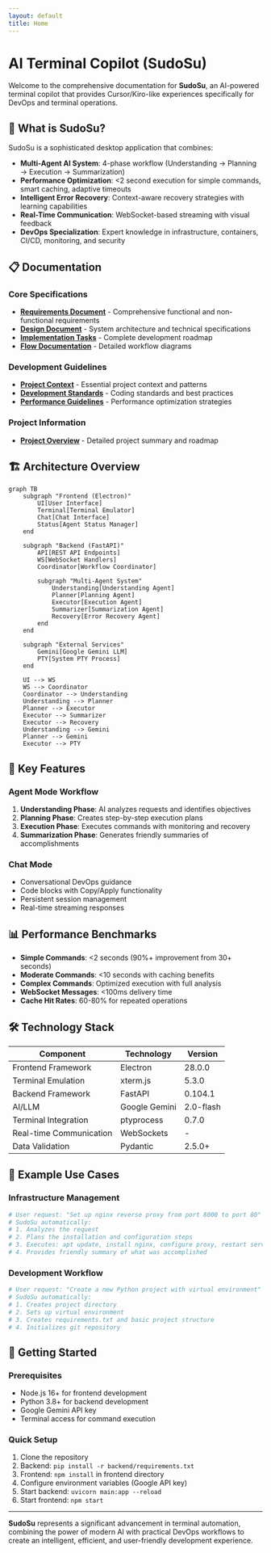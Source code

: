 ```yaml
---
layout: default
title: Home
---
```


# AI Terminal Copilot (SudoSu)

Welcome to the comprehensive documentation for **SudoSu**, an AI-powered terminal copilot that provides Cursor/Kiro-like experiences specifically for DevOps and terminal operations.

## 🚀 What is SudoSu?

SudoSu is a sophisticated desktop application that combines:

- **Multi-Agent AI System**: 4-phase workflow (Understanding → Planning → Execution → Summarization)
- **Performance Optimization**: <2 second execution for simple commands, smart caching, adaptive timeouts
- **Intelligent Error Recovery**: Context-aware recovery strategies with learning capabilities
- **Real-Time Communication**: WebSocket-based streaming with visual feedback
- **DevOps Specialization**: Expert knowledge in infrastructure, containers, CI/CD, monitoring, and security

## 📋 Documentation

### Core Specifications
- **[Requirements Document](specs/ai-terminal-copilot/requirements)** - Comprehensive functional and non-functional requirements
- **[Design Document](specs/ai-terminal-copilot/design)** - System architecture and technical specifications
- **[Implementation Tasks](specs/ai-terminal-copilot/tasks)** - Complete development roadmap
- **[Flow Documentation](specs/ai-terminal-copilot/flow-documentation)** - Detailed workflow diagrams

### Development Guidelines
- **[Project Context](steering/project-context)** - Essential project context and patterns
- **[Development Standards](steering/development-standards)** - Coding standards and best practices
- **[Performance Guidelines](steering/performance-guidelines)** - Performance optimization strategies

### Project Information
- **[Project Overview](project-overview)** - Detailed project summary and roadmap

## 🏗️ Architecture Overview

```mermaid
graph TB
    subgraph "Frontend (Electron)"
        UI[User Interface]
        Terminal[Terminal Emulator]
        Chat[Chat Interface]
        Status[Agent Status Manager]
    end
    
    subgraph "Backend (FastAPI)"
        API[REST API Endpoints]
        WS[WebSocket Handlers]
        Coordinator[Workflow Coordinator]
        
        subgraph "Multi-Agent System"
            Understanding[Understanding Agent]
            Planner[Planning Agent]
            Executor[Execution Agent]
            Summarizer[Summarization Agent]
            Recovery[Error Recovery Agent]
        end
    end
    
    subgraph "External Services"
        Gemini[Google Gemini LLM]
        PTY[System PTY Process]
    end
    
    UI --> WS
    WS --> Coordinator
    Coordinator --> Understanding
    Understanding --> Planner
    Planner --> Executor
    Executor --> Summarizer
    Executor --> Recovery
    Understanding --> Gemini
    Planner --> Gemini
    Executor --> PTY
```

## 🎯 Key Features

### Agent Mode Workflow
1. **Understanding Phase**: AI analyzes requests and identifies objectives
2. **Planning Phase**: Creates step-by-step execution plans
3. **Execution Phase**: Executes commands with monitoring and recovery
4. **Summarization Phase**: Generates friendly summaries of accomplishments

### Chat Mode
- Conversational DevOps guidance
- Code blocks with Copy/Apply functionality
- Persistent session management
- Real-time streaming responses

## 📊 Performance Benchmarks

- **Simple Commands**: <2 seconds (90%+ improvement from 30+ seconds)
- **Moderate Commands**: <10 seconds with caching benefits
- **Complex Commands**: Optimized execution with full analysis
- **WebSocket Messages**: <100ms delivery time
- **Cache Hit Rates**: 60-80% for repeated operations

## 🛠️ Technology Stack

| Component | Technology | Version |
|-----------|------------|---------|
| Frontend Framework | Electron | 28.0.0 |
| Terminal Emulation | xterm.js | 5.3.0 |
| Backend Framework | FastAPI | 0.104.1 |
| AI/LLM | Google Gemini | 2.0-flash |
| Terminal Integration | ptyprocess | 0.7.0 |
| Real-time Communication | WebSockets | - |
| Data Validation | Pydantic | 2.5.0+ |

## 🎯 Example Use Cases

### Infrastructure Management
```bash
# User request: "Set up nginx reverse proxy from port 8000 to port 80"
# SudoSu automatically:
# 1. Analyzes the request
# 2. Plans the installation and configuration steps
# 3. Executes: apt update, install nginx, configure proxy, restart service
# 4. Provides friendly summary of what was accomplished
```

### Development Workflow
```bash
# User request: "Create a new Python project with virtual environment"
# SudoSu automatically:
# 1. Creates project directory
# 2. Sets up virtual environment
# 3. Creates requirements.txt and basic project structure
# 4. Initializes git repository
```

## 🚀 Getting Started

### Prerequisites
- Node.js 16+ for frontend development
- Python 3.8+ for backend development
- Google Gemini API key
- Terminal access for command execution

### Quick Setup
1. Clone the repository
2. Backend: `pip install -r backend/requirements.txt`
3. Frontend: `npm install` in frontend directory
4. Configure environment variables (Google API key)
5. Start backend: `uvicorn main:app --reload`
6. Start frontend: `npm start`

---

**SudoSu** represents a significant advancement in terminal automation, combining the power of modern AI with practical DevOps workflows to create an intelligent, efficient, and user-friendly development experience.